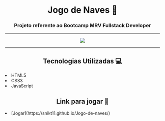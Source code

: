 <h1 align="center">Jogo de Naves 🚁</h1>
<h3 align="center">Projeto referente ao Bootcamp MRV Fullstack Developer</h3>
<hr/>
<p align="center">
<img src="/naves.gif">
</p>
<hr/>
<h2 align="center">Tecnologias Utilizadas 💻</h2>
<li>HTML5</li>  
<li>CSS3</li> 
<li>JavaScript</li>
<h2 align="center">Link para jogar 🔗</h2>
<li>[Jogar](https://snikt11.github.io/Jogo-de-naves/)</li>
